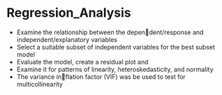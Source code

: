 # Regression_Analysis
- Examine the relationship between the dependent/response and independent/explanatory variables
- Select a suitable subset of independent variables for the best subset model
- Evaluate the model, create a residual plot and
- Examine it for patterns of linearity, heteroskedasticity, and normality
- The variance inflation factor (VIF) was be used to test for multicollinearity

